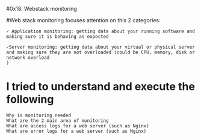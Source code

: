 #0x18. Webstack monitoring 

#Web stack monitoring focuses attention on this 2 categories:

    ✓ Application monitoring: getting data about your running software and making sure it is behaving as expected
    
    ✓Server monitoring: getting data about your virtual or physical server and making sure they are not overloaded (could be CPU, memory, disk or network overload
    )

   # I tried to understand and execute the following 
   
    Why is monitoring needed
    What are the 2 main area of monitoring
    What are access logs for a web server (such as Nginx)
    What are error logs for a web server (such as Nginx)
